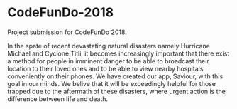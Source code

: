# CodeFunDo-2018
Project submission for CodeFunDo 2018.

In the spate of recent devastating natural disasters namely Hurricane Michael and Cyclone Titli, it becomes increasingly important that there exist a method for people in imminent danger to be able to broadcast their location to their loved ones and to be able to view nearby hospitals conveniently on their phones. We have created our app, Saviour, with this goal in our minds. We belive that it will be exceedingly helpful for those trapped due to the aftermath of these disasters, where urgent action is the difference between life and death.
